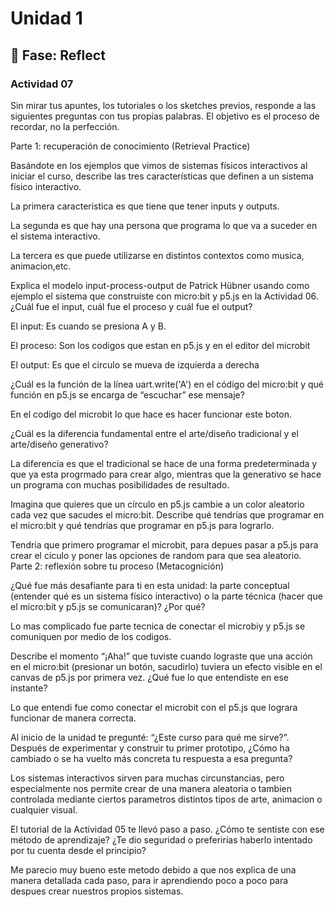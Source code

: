 # Unidad 1

## 🤔 Fase: Reflect

### Actividad 07

Sin mirar tus apuntes, los tutoriales o los sketches previos, responde a las siguientes preguntas con tus propias palabras. El objetivo es el proceso de recordar, no la perfección.

Parte 1: recuperación de conocimiento (Retrieval Practice)

Basándote en los ejemplos que vimos de sistemas físicos interactivos al iniciar el curso, describe las tres características que definen a un sistema físico interactivo.

La primera caracteristica es que tiene que tener inputs y outputs.

La segunda es que hay una persona que programa lo que va a suceder en el sistema interactivo.

La tercera es que puede utilizarse en distintos contextos como musica, animacion,etc.


Explica el modelo input-process-output de Patrick Hübner usando como ejemplo el sistema que construiste con micro:bit y p5.js en la Actividad 06. ¿Cuál fue el input, cuál fue el proceso y cuál fue el output?

El input: Es cuando se presiona A y B.

El proceso: Son los codigos que estan en p5.js y en el editor del microbit 

El output: Es que el circulo se mueva de izquierda a derecha 


¿Cuál es la función de la línea uart.write('A') en el código del micro:bit y qué función en p5.js se encarga de “escuchar” ese mensaje?

En el codigo del microbit lo que hace es hacer funcionar este boton.


¿Cuál es la diferencia fundamental entre el arte/diseño tradicional y el arte/diseño generativo?

La diferencia es que el tradicional se hace de una forma predeterminada y que ya esta progrmado para crear algo, mientras que la generativo se hace un programa con muchas posibilidades de resultado.


Imagina que quieres que un círculo en p5.js cambie a un color aleatorio cada vez que sacudes el micro:bit. Describe qué tendrías que programar en el micro:bit y qué tendrías que programar en p5.js para lograrlo.

Tendria que primero programar el microbit, para depues pasar a p5.js para crear el ciculo y poner las opciones de random para que sea aleatorio.
Parte 2: reflexión sobre tu proceso (Metacognición)

¿Qué fue más desafiante para ti en esta unidad: la parte conceptual (entender qué es un sistema físico interactivo) o la parte técnica (hacer que el micro:bit y p5.js se comunicaran)? ¿Por qué?

Lo mas complicado fue parte tecnica de conectar el microbiy y p5.js se comuniquen por medio de los codigos.


Describe el momento “¡Aha!” que tuviste cuando lograste que una acción en el micro:bit (presionar un botón, sacudirlo) tuviera un efecto visible en el canvas de p5.js por primera vez. ¿Qué fue lo que entendiste en ese instante?

Lo que entendi fue como conectar el microbit con el p5.js que lograra funcionar de manera correcta.


Al inicio de la unidad te pregunté: “¿Este curso para qué me sirve?”. Después de experimentar y construir tu primer prototipo, ¿Cómo ha cambiado o se ha vuelto más concreta tu respuesta a esa pregunta?

Los sistemas interactivos sirven para muchas circunstancias, pero especialmente nos permite crear de una manera aleatoria o tambien controlada mediante ciertos parametros distintos tipos de arte, animacion o cualquier visual.

El tutorial de la Actividad 05 te llevó paso a paso. ¿Cómo te sentiste con ese método de aprendizaje? ¿Te dio seguridad o preferirías haberlo intentado por tu cuenta desde el principio?

Me parecio muy bueno este metodo debido a que nos explica de una manera detallada cada paso, para ir aprendiendo poco a poco para despues crear nuestros propios sistemas. 

